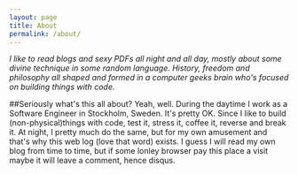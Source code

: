 ```yaml
---
layout: page
title: About
permalink: /about/
---
```


*I like to read blogs and sexy PDFs all night and all day, mostly about some divine technique in some random language.
History, freedom and philosophy all shaped and formed in a computer geeks brain who's focused on building things with code.*

##Seriously what's this all about?
Yeah, well. During the daytime I work as a Software Engineer in Stockholm, Sweden.
It's pretty OK. Since I like to build (non-physical)things with code, test it, stress it, coffee it, reverse and break it.
At night, I pretty much do the same, but for my own amusement and that's why this web log (love that word) exists.
I guess I will read my own blog from time to time, but if some lonley browser pay this place a visit maybe it will leave a comment, hence disqus.
